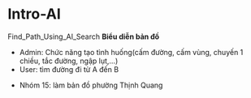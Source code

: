 # Intro-AI
Find_Path_Using_AI_Search
**Biểu diễn bản đồ**
- Admin: Chức năng tạo tình huống(cấm đường, cấm vùng, chuyến 1 chiều, tắc đường, ngập lụt,...)
- User: tìm đường đi từ A đến B
* Nhóm 15: làm bản đồ phường Thịnh Quang
